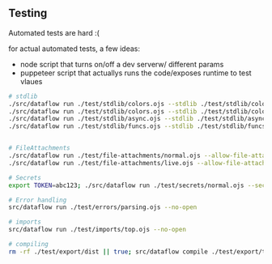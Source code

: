 ## Testing

Automated tests are hard :(

for actual automated tests, a few ideas:

- node script that turns on/off a dev serverw/ different params
- puppeteer script that actuallys runs the code/exposes runtime to test vlaues

```bash
# stdlib
./src/dataflow run ./test/stdlib/colors.ojs --stdlib ./test/stdlib/colors1.js --no-open
./src/dataflow run ./test/stdlib/colors.ojs --stdlib ./test/stdlib/colors2.js --no-open
./src/dataflow run ./test/stdlib/async.ojs --stdlib ./test/stdlib/async.js --no-open
./src/dataflow run ./test/stdlib/funcs.ojs --stdlib ./test/stdlib/funcs.js --no-open


# FileAttachments
./src/dataflow run ./test/file-attachments/normal.ojs --allow-file-attachments --no-open
./src/dataflow run ./test/file-attachments/live.ojs --allow-file-attachments --no-open

# Secrets
export TOKEN=abc123; ./src/dataflow run ./test/secrets/normal.ojs --secret PASSWORD:hunter2 --secret TOKEN:$TOKEN --allow-secrets --no-open

# Error handling
src/dataflow run ./test/errors/parsing.ojs --no-open

# imports
src/dataflow run ./test/imports/top.ojs --no-open

# compiling
rm -rf ./test/export/dist || true; src/dataflow compile ./test/export/top.ojs ./test/export/dist --bundle

```
